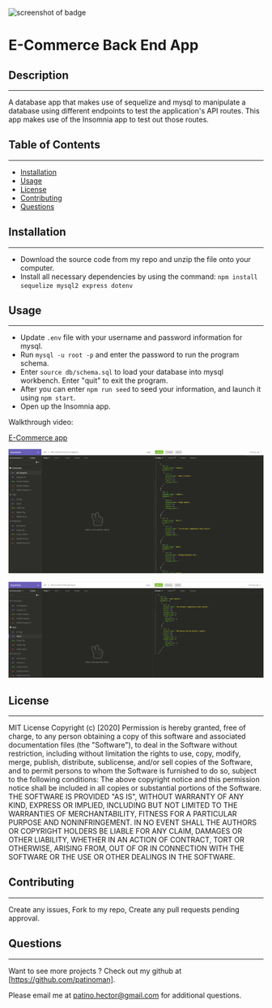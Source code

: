 ![screenshot of badge](https://img.shields.io/badge/license-MIT-blue.svg)

# E-Commerce Back End App

## Description

---

A database app that makes use of sequelize and mysql to manipulate a database using different endpoints to test the application's API routes. This app makes use of the Insomnia app to test out those routes.

## Table of Contents

---

- [Installation](#installation)
- [Usage](#usage)
- [License](#license)
- [Contributing](#contributing)
- [Questions](#questions)

## Installation

---

- Download the source code from my repo and unzip the file onto your computer.
- Install all necessary dependencies by using the command: `npm install sequelize mysql2 express dotenv`

## Usage

---

- Update `.env` file with your username and password information for mysql.
- Run `mysql -u root -p` and enter the password to run the program schema.
- Enter `source db/schema.sql` to load your database into mysql workbench. Enter "quit" to exit the program.
- After you can enter `npm run seed` to seed your information, and launch it using `npm start`.
- Open up the Insomnia app.

Walkthrough video:

[E-Commerce app](https://drive.google.com/file/d/1GcoivmIjMQvRjXE1V1ngkDEUvMsMa7Wm/view?usp=sharing)

![screenshot #1 of app in use](./insomnia1.PNG?raw=true)

![screenshot #2 of app in use](./insomnia2.PNG?raw=true)

## License

---

MIT License
Copyright (c) [2020]
Permission is hereby granted, free of charge, to any person obtaining a copy
of this software and associated documentation files (the "Software"), to deal
in the Software without restriction, including without limitation the rights
to use, copy, modify, merge, publish, distribute, sublicense, and/or sell
copies of the Software, and to permit persons to whom the Software is
furnished to do so, subject to the following conditions:
The above copyright notice and this permission notice shall be included in all
copies or substantial portions of the Software.
THE SOFTWARE IS PROVIDED "AS IS", WITHOUT WARRANTY OF ANY KIND, EXPRESS OR
IMPLIED, INCLUDING BUT NOT LIMITED TO THE WARRANTIES OF MERCHANTABILITY,
FITNESS FOR A PARTICULAR PURPOSE AND NONINFRINGEMENT. IN NO EVENT SHALL THE
AUTHORS OR COPYRIGHT HOLDERS BE LIABLE FOR ANY CLAIM, DAMAGES OR OTHER
LIABILITY, WHETHER IN AN ACTION OF CONTRACT, TORT OR OTHERWISE, ARISING FROM,
OUT OF OR IN CONNECTION WITH THE SOFTWARE OR THE USE OR OTHER DEALINGS IN THE
SOFTWARE.

## Contributing

---

Create any issues, Fork to my repo, Create any pull requests pending approval.

## Questions

---

Want to see more projects ? Check out my github at [https://github.com/patinoman].

Please email me at patino.hector@gmail.com for additional questions.
